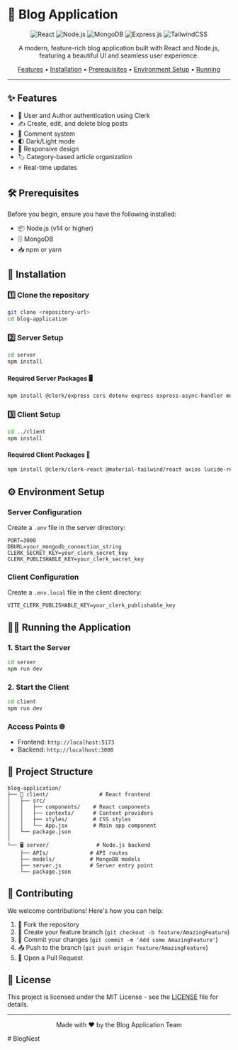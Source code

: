 # 📝 Blog Application

<div align="center">

![React](https://img.shields.io/badge/React-20232A?style=for-the-badge&logo=react&logoColor=61DAFB)
![Node.js](https://img.shields.io/badge/Node.js-43853D?style=for-the-badge&logo=node.js&logoColor=white)
![MongoDB](https://img.shields.io/badge/MongoDB-4EA94B?style=for-the-badge&logo=mongodb&logoColor=white)
![Express.js](https://img.shields.io/badge/Express.js-404D59?style=for-the-badge)
![TailwindCSS](https://img.shields.io/badge/Tailwind_CSS-38B2AC?style=for-the-badge&logo=tailwind-css&logoColor=white)

A modern, feature-rich blog application built with React and Node.js, featuring a beautiful UI and seamless user experience.

[Features](#features) • [Installation](#installation) • [Prerequisites](#prerequisites) • [Environment Setup](#environment-setup) • [Running](#running-the-application)

</div>

---

## ✨ Features

- 🔐 User and Author authentication using Clerk
- ✍️ Create, edit, and delete blog posts
- 💬 Comment system
- 🌓 Dark/Light mode
- 📱 Responsive design
- 🏷️ Category-based article organization
- ⚡ Real-time updates

## 🛠️ Prerequisites

Before you begin, ensure you have the following installed:

- 📦 Node.js (v14 or higher)
- 🗄️ MongoDB
- 📥 npm or yarn

## 🚀 Installation

### 1️⃣ Clone the repository

```bash
git clone <repository-url>
cd blog-application
```

### 2️⃣ Server Setup

```bash
cd server
npm install
```

#### Required Server Packages 🖥️

```bash
npm install @clerk/express cors dotenv express express-async-handler mongoose nodemon
```

### 3️⃣ Client Setup

```bash
cd ../client
npm install
```

#### Required Client Packages 🎨

```bash
npm install @clerk/clerk-react @material-tailwind/react axios lucide-react react react-dom react-hook-form react-router-dom tailwindcss
```

## ⚙️ Environment Setup

### Server Configuration

Create a `.env` file in the server directory:

```env
PORT=3000
DBURL=your_mongodb_connection_string
CLERK_SECRET_KEY=your_clerk_secret_key
CLERK_PUBLISHABLE_KEY=your_clerk_secret_key
```

### Client Configuration

Create a `.env.local` file in the client directory:

```env
VITE_CLERK_PUBLISHABLE_KEY=your_clerk_publishable_key
```

## 🏃‍♂️ Running the Application

### 1. Start the Server

```bash
cd server
npm run dev
```

### 2. Start the Client

```bash
cd client
npm run dev
```

### Access Points 🌐

- Frontend: `http://localhost:5173`
- Backend: `http://localhost:3000`

## 📁 Project Structure

```
blog-application/
├── 📱 client/                # React frontend
│   ├── src/
│   │   ├── components/    # React components
│   │   ├── contexts/      # Context providers
│   │   ├── styles/        # CSS styles
│   │   └── App.jsx        # Main app component
│   └── package.json
│
└── 🖥️ server/               # Node.js backend
    ├── APIs/             # API routes
    ├── models/           # MongoDB models
    ├── server.js         # Server entry point
    └── package.json
```

## 🤝 Contributing

We welcome contributions! Here's how you can help:

1. 🍴 Fork the repository
2. 🌿 Create your feature branch (`git checkout -b feature/AmazingFeature`)
3. 💾 Commit your changes (`git commit -m 'Add some AmazingFeature'`)
4. 📤 Push to the branch (`git push origin feature/AmazingFeature`)
5. 🔄 Open a Pull Request

## 📄 License

This project is licensed under the MIT License - see the [LICENSE](LICENSE) file for details.

---

<div align="center">

Made with ❤️ by the Blog Application Team

</div>
#   B l o g N e s t  
 